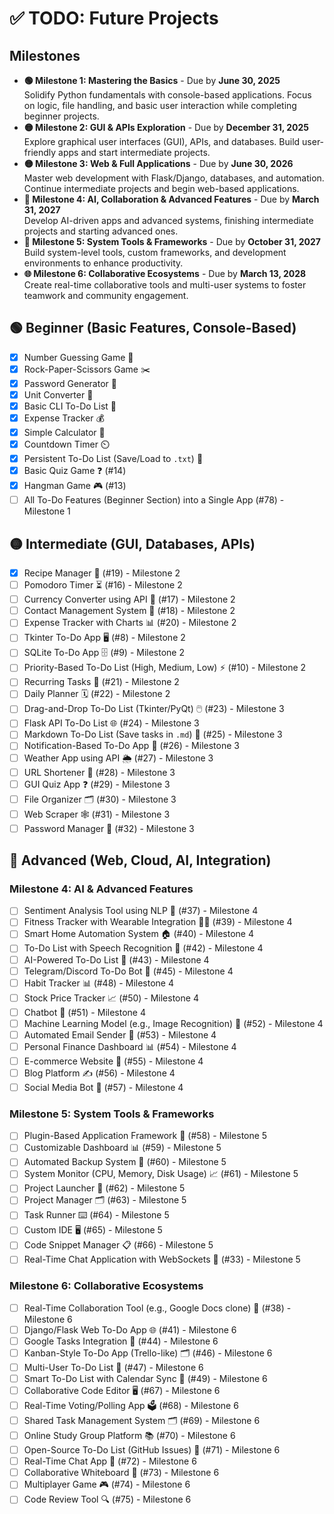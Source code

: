 # ✅ TODO: Future Projects  

## Milestones
- **🟢 Milestone 1: Mastering the Basics** - Due by **June 30, 2025**  
  Solidify Python fundamentals with console-based applications. Focus on logic, file handling, and basic user interaction while completing beginner projects.
- **🟡 Milestone 2: GUI & APIs Exploration** - Due by **December 31, 2025**  
  Explore graphical user interfaces (GUI), APIs, and databases. Build user-friendly apps and start intermediate projects.
- **🟡 Milestone 3: Web & Full Applications** - Due by **June 30, 2026**  
  Master web development with Flask/Django, databases, and automation. Continue intermediate projects and begin web-based applications.
- **🔴 Milestone 4: AI, Collaboration & Advanced Features** - Due by **March 31, 2027**  
  Develop AI-driven apps and advanced systems, finishing intermediate projects and starting advanced ones.
- **🚀 Milestone 5: System Tools & Frameworks** - Due by **October 31, 2027**  
  Build system-level tools, custom frameworks, and development environments to enhance productivity.
- **🌐 Milestone 6: Collaborative Ecosystems** - Due by **March 13, 2028**  
  Create real-time collaborative tools and multi-user systems to foster teamwork and community engagement.

## 🟢 Beginner (Basic Features, Console-Based)  
- [x] Number Guessing Game 🎲
- [x] Rock-Paper-Scissors Game ✂️
- [x] Password Generator 🔐
- [x] Unit Converter 📏
- [x] Basic CLI To-Do List 📝
- [x] Expense Tracker 💰
- [x] Simple Calculator 🧮
- [x] Countdown Timer ⏲️
- [x] Persistent To-Do List (Save/Load to `.txt`) 💾
- [x] Basic Quiz Game ❓ (#14)
- [x] Hangman Game 🎮 (#13)
- [ ] All To-Do Features (Beginner Section) into a Single App (#78) - Milestone 1

## 🟡 Intermediate (GUI, Databases, APIs)  
- [x] Recipe Manager 🍲 (#19) - Milestone 2
- [ ] Pomodoro Timer ⏳ (#16) - Milestone 2
- [ ] Currency Converter using API 💱 (#17) - Milestone 2
- [ ] Contact Management System 📇 (#18) - Milestone 2
- [ ] Expense Tracker with Charts 📊 (#20) - Milestone 2
- [ ] Tkinter To-Do App 🖥️ (#8) - Milestone 2
- [ ] SQLite To-Do App 🗄️ (#9) - Milestone 2
- [ ] Priority-Based To-Do List (High, Medium, Low) ⚡ (#10) - Milestone 2
- [ ] Recurring Tasks 🔄 (#21) - Milestone 2
- [ ] Daily Planner 🗓️ (#22) - Milestone 2
- [ ] Drag-and-Drop To-Do List (Tkinter/PyQt) 🖱️ (#23) - Milestone 3
- [ ] Flask API To-Do List 🌐 (#24) - Milestone 3
- [ ] Markdown To-Do List (Save tasks in `.md`) 📄 (#25) - Milestone 3
- [ ] Notification-Based To-Do App 🔔 (#26) - Milestone 3
- [ ] Weather App using API 🌦️ (#27) - Milestone 3
- [ ] URL Shortener 🔗 (#28) - Milestone 3
- [ ] GUI Quiz App ❓ (#29) - Milestone 3
- [ ] File Organizer 🗂️ (#30) - Milestone 3
- [ ] Web Scraper 🕸️ (#31) - Milestone 3
- [ ] Password Manager 🔐 (#32) - Milestone 3

## 🔴 Advanced (Web, Cloud, AI, Integration)  
### Milestone 4: AI & Advanced Features
- [ ] Sentiment Analysis Tool using NLP 🧠 (#37) - Milestone 4  
- [ ] Fitness Tracker with Wearable Integration 🏋️‍♂️ (#39) - Milestone 4  
- [ ] Smart Home Automation System 🏠 (#40) - Milestone 4  
- [ ] To-Do List with Speech Recognition 🎤 (#42) - Milestone 4  
- [ ] AI-Powered To-Do List 🤖 (#43) - Milestone 4  
- [ ] Telegram/Discord To-Do Bot 🤖 (#45) - Milestone 4  
- [ ] Habit Tracker 📊 (#48) - Milestone 4  
- [ ] Stock Price Tracker 📈 (#50) - Milestone 4  
- [ ] Chatbot 💬 (#51) - Milestone 4  
- [ ] Machine Learning Model (e.g., Image Recognition) 🤖 (#52) - Milestone 4  
- [ ] Automated Email Sender 📧 (#53) - Milestone 4  
- [ ] Personal Finance Dashboard 📊 (#54) - Milestone 4  
- [ ] E-commerce Website 🛒 (#55) - Milestone 4  
- [ ] Blog Platform ✍️ (#56) - Milestone 4  
- [ ] Social Media Bot 🤖 (#57) - Milestone 4  

### Milestone 5: System Tools & Frameworks
- [ ] Plugin-Based Application Framework 🔌 (#58) - Milestone 5  
- [ ] Customizable Dashboard 📊 (#59) - Milestone 5  
- [ ] Automated Backup System 💾 (#60) - Milestone 5  
- [ ] System Monitor (CPU, Memory, Disk Usage) 📈 (#61) - Milestone 5  
- [ ] Project Launcher 🚀 (#62) - Milestone 5  
- [ ] Project Manager 🗂️ (#63) - Milestone 5  
- [ ] Task Runner ⌨️ (#64) - Milestone 5  
- [ ] Custom IDE 🖥️ (#65) - Milestone 5  
- [ ] Code Snippet Manager 📋 (#66) - Milestone 5  
- [ ] Real-Time Chat Application with WebSockets 💬 (#33) - Milestone 5  

### Milestone 6: Collaborative Ecosystems
- [ ] Real-Time Collaboration Tool (e.g., Google Docs clone) 📝 (#38) - Milestone 6  
- [ ] Django/Flask Web To-Do App 🌐 (#41) - Milestone 6  
- [ ] Google Tasks Integration 📅 (#44) - Milestone 6  
- [ ] Kanban-Style To-Do App (Trello-like) 🗂️ (#46) - Milestone 6  
- [ ] Multi-User To-Do List 👥 (#47) - Milestone 6  
- [ ] Smart To-Do List with Calendar Sync 📅 (#49) - Milestone 6  
- [ ] Collaborative Code Editor 🖥️ (#67) - Milestone 6  
- [ ] Real-Time Voting/Polling App 🗳️ (#68) - Milestone 6  
- [ ] Shared Task Management System 🗂️ (#69) - Milestone 6  
- [ ] Online Study Group Platform 📚 (#70) - Milestone 6  
- [ ] Open-Source To-Do List (GitHub Issues) 📝 (#71) - Milestone 6  
- [ ] Real-Time Chat App 💬 (#72) - Milestone 6  
- [ ] Collaborative Whiteboard 🎨 (#73) - Milestone 6  
- [ ] Multiplayer Game 🎮 (#74) - Milestone 6  
- [ ] Code Review Tool 🔍 (#75) - Milestone 6  